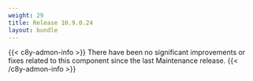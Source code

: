 ```yaml
---
weight: 29
title: Release 10.9.0.24
layout: bundle
---
```


{{< c8y-admon-info >}}
There have been no significant improvements or fixes related to this component since the last Maintenance release.
{{< /c8y-admon-info >}}
